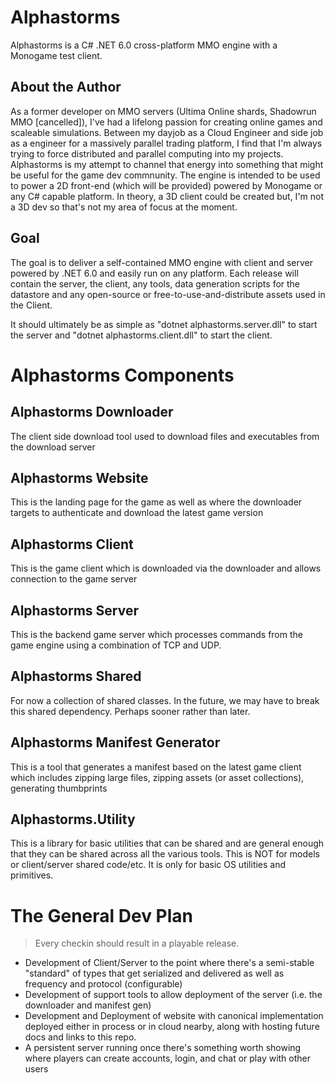 # Alphastorms
Alphastorms is a C# .NET 6.0 cross-platform MMO engine with a Monogame test client. 

## About the Author
As a former developer on MMO servers (Ultima Online shards, Shadowrun MMO [cancelled]), I've had a lifelong passion for creating online games and scaleable simulations. Between my dayjob as a Cloud Engineer and side job as a engineer for a massively parallel trading platform, I find that I'm always trying to force distributed and parallel computing into my projects. Alphastorms is my attempt to channel that energy into something that might be useful for the game dev commnunity. The engine is intended to be used to power a 2D front-end (which will be provided) powered by Monogame or any C# capable platform. In theory, a 3D client could be created but, I'm not a 3D dev so that's not my area of focus at the moment.

## Goal
The goal is to deliver a self-contained MMO engine with client and server powered by .NET 6.0 and easily run on any platform. Each release will contain the server, the client, any tools, data generation scripts for the datastore and any open-source or free-to-use-and-distribute assets used in the Client. 

It should ultimately be as simple as "dotnet alphastorms.server.dll" to start the server and "dotnet alphastorms.client.dll" to start the client. 


# Alphastorms Components
## Alphastorms Downloader
The client side download tool used to download files and executables from the download server

## Alphastorms Website
This is the landing page for the game as well as where the downloader targets to authenticate and download the latest game version

## Alphastorms Client
This is the game client which is downloaded via the downloader and allows connection to the game server

## Alphastorms Server
This is the backend game server which processes commands from the game engine using a combination of TCP and UDP. 

## Alphastorms Shared
For now a collection of shared classes. In the future, we may have to break this shared dependency. Perhaps sooner rather than later. 

## Alphastorms Manifest Generator
This is a tool that generates a manifest based on the latest game client which includes zipping large files, zipping assets (or asset collections), generating thumbprints

## Alphastorms.Utility
This is a library for basic utilities that can be shared and are general enough that they can be shared across all the various tools.
This is NOT for models or client/server shared code/etc. It is only for basic OS utilities and primitives. 


# The General Dev Plan
> Every checkin should result in a playable release.
* Development of Client/Server to the point where there's a semi-stable "standard" of types that get serialized and delivered as well as frequency and protocol (configurable)
* Development of support tools to allow deployment of the server (i.e. the downloader and manifest gen)
* Development and Deployment of website with canonical implementation deployed either in process or in cloud nearby, along with hosting future docs and links to this repo. 
* A persistent server running once there's something worth showing where players can create accounts, login, and chat or play with other users

